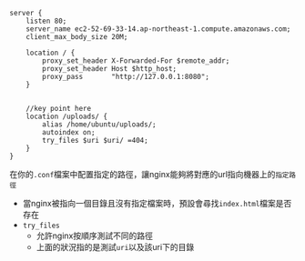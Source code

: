 
```nginx
server {
    listen 80;
    server_name ec2-52-69-33-14.ap-northeast-1.compute.amazonaws.com;
    client_max_body_size 20M;

    location / {
        proxy_set_header X-Forwarded-For $remote_addr;
        proxy_set_header Host $http_host;
        proxy_pass       "http://127.0.0.1:8080";
    }


	//key point here
    location /uploads/ {
        alias /home/ubuntu/uploads/;
        autoindex on;
        try_files $uri $uri/ =404;
    }
}
```

在你的`.conf`檔案中配置指定的路徑，讓nginx能夠將對應的url指向機器上的`指定路徑`

+ 當nginx被指向一個目錄且沒有指定檔案時，預設會尋找`index.html`檔案是否存在
+ `try_files`
	+ 允許nginx按順序測試不同的路徑
	+ 上面的狀況指的是測試`uri`以及該uri下的目錄